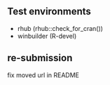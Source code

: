 ## Test environments

* rhub (rhub::check_for_cran())
* winbuilder (R-devel)

## re-submission 

fix moved url in README
